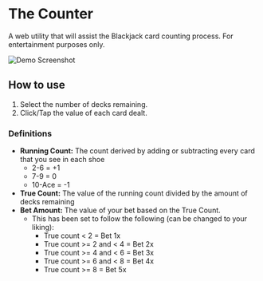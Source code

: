 # The Counter
A web utility that will assist the Blackjack card counting process. For entertainment purposes only.

![Demo Screenshot](http://i.imgur.com/FpIjtgW.png)

## How to use
1. Select the number of decks remaining.
2. Click/Tap the value of each card dealt.

### Definitions
* **Running Count:** The count derived by adding or subtracting every card that you see in each shoe
  * 2-6 = +1
  * 7-9 = 0
  * 10-Ace = -1 
* **True Count:** The value of the running count divided by the amount of decks remaining
* **Bet Amount:** The value of your bet based on the True Count.
  * This has been set to follow the following (can be changed to your liking):
    * True count < 2 = Bet 1x
    * True count >= 2 and < 4 = Bet 2x
    * True count >= 4 and < 6 = Bet 3x
    * True count >= 6 and < 8 = Bet 4x
    * True count >= 8 = Bet 5x
